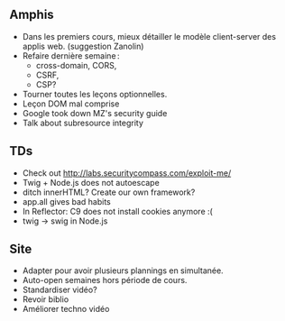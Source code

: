 ## Amphis

- Dans les premiers cours, mieux détailler le modèle client-server des
  applis web. (suggestion Zanolin)
- Refaire dernière semaine :
  - cross-domain, CORS,
  - CSRF,
  - CSP?
- Tourner toutes les leçons optionnelles.
- Leçon DOM mal comprise
- Google took down MZ's security guide
- Talk about subresource integrity

## TDs

- Check out http://labs.securitycompass.com/exploit-me/
- Twig + Node.js does not autoescape
- ditch innerHTML? Create our own framework?
- app.all gives bad habits
- In Reflector: C9 does not install cookies anymore :(
- twig → swig in Node.js

## Site

- Adapter pour avoir plusieurs plannings en simultanée.
- Auto-open semaines hors période de cours.
- Standardiser vidéo?
- Revoir biblio
- Améliorer techno vidéo
